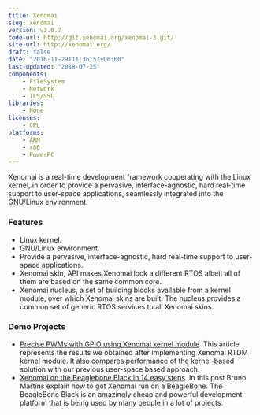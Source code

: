 ```yaml
---
title: Xenomai
slug: xenomai
version: v3.0.7
code-url: http://git.xenomai.org/xenomai-3.git/
site-url: http://xenomai.org/
draft: false
date: "2016-11-29T11:36:57+00:00"
last-updated: "2018-07-25"
components:
    - FileSystem
    - Network
    - TLS/SSL
libraries:
    - None
licenses:
    - GPL
platforms:
    - ARM
    - x86
    - PowerPC
---
```

Xenomai is a real-time development framework cooperating with the Linux kernel, in order to provide a pervasive, interface-agnostic, hard real-time support to user-space applications, seamlessly integrated into the GNU/Linux environment.

<!--more-->

### Features
- Linux kernel.
- GNU/Linux environment.
- Provide a pervasive, interface-agnostic, hard real-time support to user-space applications.
- Xenomai skin, API makes Xenomai look a different RTOS albeit all of them are based on the same common core.
- Xenomai nucleus, a set of building blocks available from a kernel module, over which Xenomai skins are built. The nucleus provides a common set of generic RTOS services to all Xenomai skins.


### Demo Projects
- [Precise PWMs with GPIO using Xenomai kernel module](http://veter-project.blogspot.com/2012/04/precise-pwms-with-gpio-using-xenomai.html). This article represents the results we obtained after implementing Xenomai RTDM kernel module. It also compares performance of the kernel-based solution with our previous user-space based approach.
- [Xenomai on the Beaglebone Black in 14 easy steps](http://brunosmartins.info/xenomai-on-the-beaglebone-black-in-14-easy-steps/). In this post Bruno Martins explain how to got Xenomai run on a BeagleBone. The BeagleBone Black is an amazingly cheap and powerful development platform that is being used by many people in a lot of projects.
